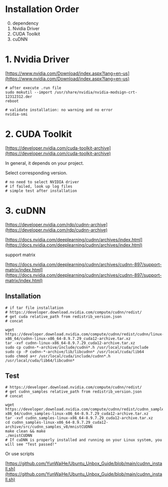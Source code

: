 

# Installation Order

0. dependency
1. Nvidia Driver
2. CUDA Toolkit
3. cuDNN

# 1. Nvidia Driver

[https://www.nvidia.com/Download/index.aspx?lang=en-us](https://www.nvidia.com/Download/index.aspx?lang=en-us)

```shell
# after execute .run file
sudo mokutil --import /usr/share/nvidia/nvidia-modsign-crt-12312312.der
reboot
```

```shell
# validate installation: no warning and no error
nvidia-smi
```

# 2. CUDA Toolkit

[https://developer.nvidia.com/cuda-toolkit-archive](https://developer.nvidia.com/cuda-toolkit-archive)

In general, it depends on your project.

Select corresponding version.

```shell
# no need to select NVIDIA driver
# if failed, look up log files
# simple test after installation
```

# 3. cuDNN

[https://developer.nvidia.com/rdp/cudnn-archive](https://developer.nvidia.com/rdp/cudnn-archive)

[https://docs.nvidia.com/deeplearning/cudnn/archives/index.html](https://docs.nvidia.com/deeplearning/cudnn/archives/index.html)

support matrix

[https://docs.nvidia.com/deeplearning/cudnn/archives/cudnn-897/support-matrix/index.html](https://docs.nvidia.com/deeplearning/cudnn/archives/cudnn-897/support-matrix/index.html)

## Installation

```shell
# if tar file installation
# https://developer.download.nvidia.com/compute/cudnn/redist/
# get cuda relative_path from redistrib_version.json
# concat

wget https://developer.download.nvidia.com/compute/cudnn/redist/cudnn/linux-x86_64/cudnn-linux-x86_64-8.9.7.29_cuda12-archive.tar.xz
tar -xvf cudnn-linux-x86_64-8.9.7.29_cuda12-archive.tar.xz
sudo cp cudnn-*-archive/include/cudnn*.h /usr/local/cuda/include 
sudo cp -P cudnn-*-archive/lib/libcudnn* /usr/local/cuda/lib64 
sudo chmod a+r /usr/local/cuda/include/cudnn*.h /usr/local/cuda/lib64/libcudnn*
```

## Test

```shell
# https://developer.download.nvidia.com/compute/cudnn/redist/
# get cudnn_samples relative_path from redistrib_version.json
# concat

wget https://developer.download.nvidia.com/compute/cudnn/redist/cudnn_samples/linux-x86_64/cudnn_samples-linux-x86_64-8.9.7.29_cuda12-archive.tar.xz
tar -xvf cudnn_samples-linux-x86_64-8.9.7.29_cuda12-archive.tar.xz
cd cudnn_samples-linux-x86_64-8.9.7.29_cuda12-archive/src/cudnn_samples_v8/mnistCUDNN
make clean && make
./mnistCUDNN
# If cuDNN is properly installed and running on your Linux system, you will see "Test passed!"
```

Or use scripts

[https://github.com/YunWaiHe/Ubuntu_Unbox_Guide/blob/main/cudnn_install.sh](https://github.com/YunWaiHe/Ubuntu_Unbox_Guide/blob/main/cudnn_install.sh)
